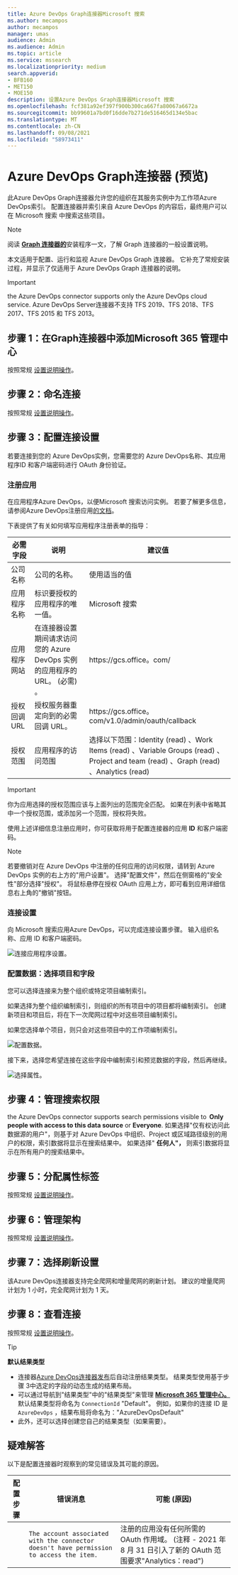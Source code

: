 ```yaml
---
title: Azure DevOps Graph连接器Microsoft 搜索
ms.author: mecampos
author: mecampos
manager: umas
audience: Admin
ms.audience: Admin
ms.topic: article
ms.service: mssearch
ms.localizationpriority: medium
search.appverid:
- BFB160
- MET150
- MOE150
description: 设置Azure DevOps Graph连接器Microsoft 搜索
ms.openlocfilehash: fcf381a92ef397f900b300ca667fa80067a6672a
ms.sourcegitcommit: bb99601a7bd0f16dde7b271de516465d134e5bac
ms.translationtype: MT
ms.contentlocale: zh-CN
ms.lasthandoff: 09/08/2021
ms.locfileid: "58973411"
---
```

<!---Previous ms.author: shgrover --->

# <a name="azure-devops-graph-connector-preview"></a>Azure DevOps Graph连接器 (预览) 

此Azure DevOps Graph连接器允许您的组织在其服务实例中为工作项Azure DevOps索引。 配置连接器并索引来自 Azure DevOps 的内容后，最终用户可以在 Microsoft 搜索 中搜索这些项目。

> [!NOTE]
> 阅读 [**Graph 连接器的**](configure-connector.md)安装程序一文，了解 Graph 连接器的一般设置说明。

本文适用于配置、运行和监视 Azure DevOps Graph 连接器。 它补充了常规安装过程，并显示了仅适用于 Azure DevOps Graph 连接器的说明。

>[!IMPORTANT]
>the Azure DevOps connector supports only the Azure DevOps cloud service. Azure DevOps Server连接器不支持 TFS 2019、TFS 2018、TFS 2017、TFS 2015 和 TFS 2013。

<!---## Before you get started-->

<!---Insert "Before you get started" recommendations for this data source-->

## <a name="step-1-add-a-graph-connector-in-the-microsoft-365-admin-center"></a>步骤 1：在Graph连接器中添加Microsoft 365 管理中心

按照常规 [设置说明操作](./configure-connector.md)。
<!---If the above phrase does not apply, delete it and insert specific details for your data source that are different from general setup 
instructions.-->

## <a name="step-2-name-the-connection"></a>步骤 2：命名连接

按照常规 [设置说明操作](./configure-connector.md)。
<!---If the above phrase does not apply, delete it and insert specific details for your data source that are different from general setup 
instructions.-->

## <a name="step-3-configure-the-connection-settings"></a>步骤 3：配置连接设置

若要连接到您的 Azure DevOps实例，您需要您的 Azure DevOps名称、其应用程序[](/azure/devops/organizations/accounts/create-organization)ID 和客户端密码进行 OAuth 身份验证。

### <a name="register-an-app"></a>注册应用

在应用程序Azure DevOps，以便Microsoft 搜索访问实例。 若要了解更多信息，请参阅Azure DevOps注册应用[的文档](/azure/devops/integrate/get-started/authentication/oauth?preserve-view=true&view=azure-devops#register-your-app)。

下表提供了有关如何填写应用程序注册表单的指导：

必需字段 | 说明 | 建议值
--- | --- | ---
| 公司名称         | 公司的名称。 | 使用适当的值   |
| 应用程序名称     | 标识要授权的应用程序的唯一值。    | Microsoft 搜索     |
| 应用程序网站  | 在连接器设置期间请求访问您的 Azure DevOps 实例的应用程序的 URL。  (必需) 。  | https://<span>gcs.office。</span>com/
| 授权回调 URL        | 授权服务器重定向到的必需回调 URL。 | https://<span>gcs.office。</span>com/v1.0/admin/oauth/callback|
| 授权范围 | 应用程序的访问范围 | 选择以下范围：Identity (read) 、Work Items (read) 、Variable Groups (read) 、Project and team (read) 、Graph (read) 、Analytics (read) |

>[!IMPORTANT]
>你为应用选择的授权范围应该与上面列出的范围完全匹配。 如果在列表中省略其中一个授权范围，或添加另一个范围，授权将失败。

使用上述详细信息注册应用时，你可获取将用于配置连接器的应用 **ID** 和客户端密码。

>[!NOTE]
>若要撤销对在 Azure DevOps 中注册的任何应用的访问权限，请转到 Azure DevOps 实例的右上方的"用户设置"。 选择"配置文件"，然后在侧窗格的"安全性"部分选择"授权"。 将鼠标悬停在授权 OAuth 应用上方，即可看到应用详细信息右上角的"撤销"按钮。

### <a name="connection-settings"></a>连接设置

向 Microsoft 搜索应用Azure DevOps，可以完成连接设置步骤。 输入组织名称、应用 ID 和客户端密码。

![连接应用程序设置。](media/ADO_Connection_settings_2.png)

### <a name="configure-data-select-projects-and-fields"></a>配置数据：选择项目和字段

您可以选择连接来为整个组织或特定项目编制索引。

如果选择为整个组织编制索引，则组织的所有项目中的项目都将编制索引。 创建新项目和项目后，将在下一次爬网过程中对这些项目编制索引。

如果您选择单个项目，则只会对这些项目中的工作项编制索引。

![配置数据。](media/ADO_Configure_data.png)

接下来，选择您希望连接在这些字段中编制索引和预览数据的字段，然后再继续。

![选择属性。](media/ADO_choose_properties.png)

## <a name="step-4-manage-search-permissions"></a>步骤 4：管理搜索权限

the Azure DevOps connector supports search permissions visible to  **Only people with access to this data source** or **Everyone**. 如果选择"仅有权访问此数据源的用户"，则基于对 Azure DevOps 中组织、Project 或区域路径级别的用户的权限，索引数据将显示在搜索结果中。 如果选择" **任何人"，** 则索引数据将显示在所有用户的搜索结果中。

## <a name="step-5-assign-property-labels"></a>步骤 5：分配属性标签

按照常规 [设置说明操作](./configure-connector.md)。

## <a name="step-6-manage-schema"></a>步骤 6：管理架构

按照常规 [设置说明操作](./configure-connector.md)。

## <a name="step-7-choose-refresh-settings"></a>步骤 7：选择刷新设置

该Azure DevOps连接器支持完全爬网和增量爬网的刷新计划。
建议的增量爬网计划为 1 小时，完全爬网计划为 1 天。

## <a name="step-8-review-connection"></a>步骤 8：查看连接

按照常规 [设置说明操作](./configure-connector.md)。

>[!TIP]
>**默认结果类型**
>* 连接器[Azure DevOps连接器发布](./customize-search-page.md#step-2-create-result-types)后自动注册结果类型。 结果类型使用基于步骤 3[](./customize-results-layout.md)中选定的字段的动态生成的结果布局。 
>* 可以通过导航到"结果类型"中的"结果类型"来管理 [](https://admin.microsoft.com)[**Microsoft 365 管理中心。**](https://admin.microsoft.com/Adminportal/Home#/MicrosoftSearch/resulttypes) 默认结果类型将命名为 `ConnectionId` "Default"。 例如，如果你的连接 ID 是 `AzureDevOps` ，结果布局将命名为："AzureDevOpsDefault"
>* 此外，还可以选择创建您自己的结果类型（如果需要）。

<!---If the above phrase does not apply, delete it and insert specific details for your data source that are different from general setup 
instructions.-->

## <a name="troubleshooting"></a>疑难解答
以下是配置连接器时观察到的常见错误及其可能的原因。

| 配置步骤 | 错误消息 | 可能 (原因)  |
| ------------ | ------------ | ------------ |
|  | `The account associated with the connector doesn't have permission to access the item.` | 注册的应用没有任何所需的 OAuth 作用域。  (注释 - 2021 年 8 月 31 日引入了新的 OAuth 范围要求"Analytics：read")   |

<!---## Limitations-->
<!---Insert limitations for this data source-->